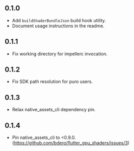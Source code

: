 ## 0.1.0

* Add `buildShaderBundleJson` build hook utility.
* Document usage instructions in the readme.

## 0.1.1

* Fix working directory for impellerc invocation.

## 0.1.2

* Fix SDK path resolution for puro users.

## 0.1.3

* Relax native_assets_cli dependency pin.

## 0.1.4

* Pin native_assets_cli to <0.9.0.
  (https://github.com/bdero/flutter_gpu_shaders/issues/3)
